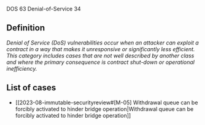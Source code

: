 DOS 63
Denial-of-Service 34
## Definition

*Denial of Service (DoS) vulnerabilities occur when an attacker can exploit a contract in a way that makes it unresponsive or significantly less efficient. This category includes cases that are not well described by another class and where the primary consequence is contract shut-down or operational inefficiency.*


## List of cases
- [[2023-08-immutable-securityreview#[M-05] Withdrawal queue can be forcibly activated to hinder bridge operation|Withdrawal queue can be forcibly activated to hinder bridge operation]]